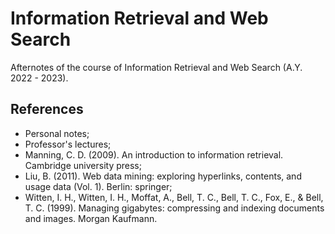 # Information Retrieval and Web Search
Afternotes of the course of Information Retrieval and Web Search (A.Y. 2022 - 2023).
## References
- Personal notes;
- Professor's lectures;
- Manning, C. D. (2009). An introduction to information retrieval. Cambridge university press;
- Liu, B. (2011). Web data mining: exploring hyperlinks, contents, and usage data (Vol. 1). Berlin: springer;
- Witten, I. H., Witten, I. H., Moffat, A., Bell, T. C., Bell, T. C., Fox, E., & Bell, T. C. (1999). Managing gigabytes: compressing and indexing documents and images. Morgan Kaufmann.